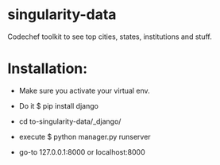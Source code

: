 # singularity-data
Codechef toolkit to see top cities, states, institutions and stuff.

# Installation:

* Make sure you activate your virtual env.

* Do it $ pip install django

* cd to-singularity-data/_django/

* execute $ python manager.py runserver

* go-to 127.0.0.1:8000 or localhost:8000
